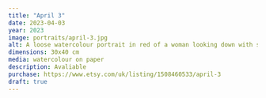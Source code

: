 ```yaml
---
title: "April 3"
date: 2023-04-03
year: 2023
image: portraits/april-3.jpg
alt: A loose watercolour portrait in red of a woman looking down with strong lighting coming from the left
dimensions: 30x40 cm
media: watercolour on paper
description: Avaliable
purchase: https://www.etsy.com/uk/listing/1508460533/april-3
draft: true
---
```


